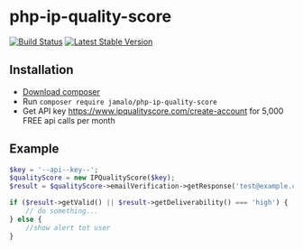 # php-ip-quality-score

[![Build Status](https://travis-ci.org/jamalo/php-ip-quality-score.svg?branch=master)](https://travis-ci.org/jamalo/php-ip-quality-score)
[![Latest Stable Version](https://poser.pugx.org/jamalo/php-ip-quality-score/v/stable)](https://packagist.org/packages/jamalo/php-ip-quality-score)
## Installation

- [Download composer](https://getcomposer.org)
- Run `composer require jamalo/php-ip-quality-score`
- Get API key https://www.ipqualityscore.com/create-account for 5,000 FREE api calls per month

## Example
```php
$key = '--api--key--';
$qualityScore = new IPQualityScore($key);
$result = $qualityScore->emailVerification->getResponse('test@example.com');

if ($result->getValid() || $result->getDeliverability() === 'high') {
    // do something...
} else {
    //show alert tot user
}
```